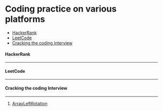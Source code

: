 # Coding practice on various platforms


- [HackerRank](https://github.com/rpraval1/codeschool#hackerrank)
- [LeetCode](https://github.com/rpraval1/codeschool#leetcode)
- [Cracking the coding Interview](https://github.com/rpraval1/codeschool#cracking-the-coding-interview)


#### HackerRank
------

#### LeetCode
-----

#### Cracking the coding Interview
-----
1. [ArrayLeftRotation](https://github.com/rpraval1/codeschool/blob/master/crackingthecoding/arrayleftrotation/index.py)



